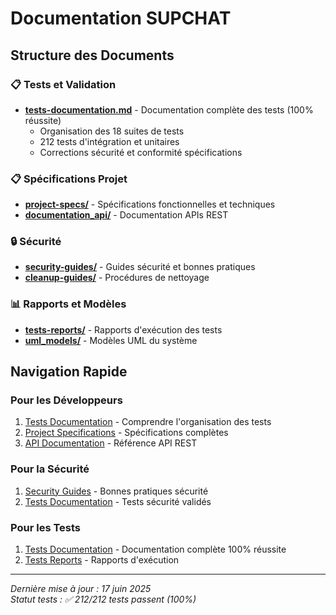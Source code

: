 # Documentation SUPCHAT

## Structure des Documents

### 📋 Tests et Validation
- **[tests-documentation.md](./tests-documentation.md)** - Documentation complète des tests (100% réussite)
  - Organisation des 18 suites de tests
  - 212 tests d'intégration et unitaires
  - Corrections sécurité et conformité spécifications

### 📋 Spécifications Projet
- **[project-specs/](./project-specs/)** - Spécifications fonctionnelles et techniques
- **[documentation_api/](./documentation_api/)** - Documentation APIs REST

### 🔒 Sécurité
- **[security-guides/](./security-guides/)** - Guides sécurité et bonnes pratiques
- **[cleanup-guides/](./cleanup-guides/)** - Procédures de nettoyage

### 📊 Rapports et Modèles
- **[tests-reports/](./tests-reports/)** - Rapports d'exécution des tests
- **[uml_models/](./uml_models/)** - Modèles UML du système

## Navigation Rapide

### Pour les Développeurs
1. [Tests Documentation](./tests-documentation.md) - Comprendre l'organisation des tests
2. [Project Specifications](./project-specs/) - Spécifications complètes
3. [API Documentation](./documentation_api/) - Référence API REST

### Pour la Sécurité
1. [Security Guides](./security-guides/) - Bonnes pratiques sécurité
2. [Tests Documentation](./tests-documentation.md) - Tests sécurité validés

### Pour les Tests
1. [Tests Documentation](./tests-documentation.md) - Documentation complète 100% réussite
2. [Tests Reports](./tests-reports/) - Rapports d'exécution

---

*Dernière mise à jour : 17 juin 2025*  
*Statut tests : ✅ 212/212 tests passent (100%)*
